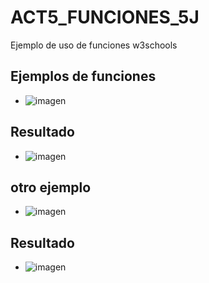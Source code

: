# ACT5_FUNCIONES_5J
Ejemplo de uso de funciones w3schools
## Ejemplos de funciones
- ![imagen](https://github.com/user-attachments/assets/71e9f951-e4cf-4a33-850c-10df6c022226)
## Resultado
- ![imagen](https://github.com/user-attachments/assets/0aa6b9c1-0094-4600-87c8-d125b6f143a2)
## otro ejemplo
- ![imagen](https://github.com/user-attachments/assets/6491ae99-10ca-4878-afd3-7ebc1c3c7003)
## Resultado
- ![imagen](https://github.com/user-attachments/assets/c3f252a7-ed30-4fc3-92b7-df9b575e7140)

